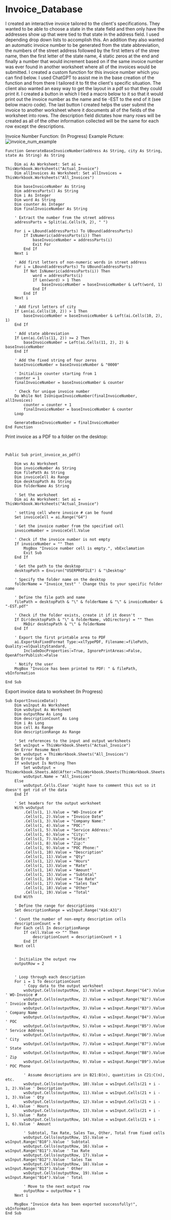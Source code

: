 # Invoice_Database
I created an interactive invoice tailored to the client's specifications.  They wanted to be able to choose a state in the state field and then only have the addresses show up that were tied to that state in the address field.  I used depending drop down lists to accomplish this.  An addition they also wanted an automatic invoice number to be generated from the state abbreviation, the numbers of the street address followed by the first letters of the stree name, then the first letter of the state name, 4 static zeros at the end and finally a number that would increment based on if the same invoice number was ever found in another worksheet where all of the invoices would be submitted.  I created a custom function for this invoice number which you can find below.  I used ChatGPT to assist me in the base creation of the function and from there I tailored it to fit the client's specific situation. The client also wanted an easy way to get the layout in a pdf so that they could print it.  I created a button in which I tied a macro below to it so that it would print out the invoice number as the name and tie -EST to the end of it (see below macro code). The last button I created helps the user submit the invoice to another worksheet where it documents all of the fields of the worksheet into rows.  The description field dictates how many rows will be created as all of the other information collected will be the same for each row except the descriptions.


Invoice Number Function: (In Progress)
Example Picture: 
![invoice_num_example](https://github.com/jbradstr/Finance_Format_Calculate/blob/main/step1.png?raw=true)
```vbscript
Function GenerateBaseInvoiceNumber(address As String, city As String, state As String) As String

    Dim ai As Worksheet: Set ai = ThisWorkbook.Worksheets("Actual_Invoice")
    Dim allInvoices As Worksheet: Set allInvoices = ThisWorkbook.Worksheets("All_Invoices")
    
    Dim baseInvoiceNumber As String
    Dim addressParts() As String
    Dim i As Integer
    Dim word As String
    Dim counter As Integer
    Dim finalInvoiceNumber As String
    
    ' Extract the number from the street address
    addressParts = Split(ai.Cells(9, 2), " ")
    
    For i = LBound(addressParts) To UBound(addressParts)
        If IsNumeric(addressParts(i)) Then
            baseInvoiceNumber = addressParts(i)
            Exit For
        End If
    Next i
    
    ' Add first letters of non-numeric words in street address
    For i = LBound(addressParts) To UBound(addressParts)
        If Not IsNumeric(addressParts(i)) Then
            word = addressParts(i)
            If Len(word) > 1 Then
                baseInvoiceNumber = baseInvoiceNumber & Left(word, 1)
            End If
        End If
    Next i
    
    ' Add first letters of city
    If Len(ai.Cells(10, 2)) > 1 Then
        baseInvoiceNumber = baseInvoiceNumber & Left(ai.Cells(10, 2), 1)
    End If
    
    ' Add state abbreviation
    If Len(ai.Cells(11, 2)) >= 2 Then
        baseInvoiceNumber = Left(ai.Cells(11, 2), 2) & baseInvoiceNumber
    End If
    
    ' Add the fixed string of four zeros
    baseInvoiceNumber = baseInvoiceNumber & "0000"
    
    ' Initialize counter starting from 1
    counter = 1
    finalInvoiceNumber = baseInvoiceNumber & counter
    
    ' Check for unique invoice number
    Do While Not IsUniqueInvoiceNumber(finalInvoiceNumber, allInvoices)
        counter = counter + 1
        finalInvoiceNumber = baseInvoiceNumber & counter
    Loop
    
    GenerateBaseInvoiceNumber = finalInvoiceNumber
End Function

```

Print invoice as a PDF to a folder on the desktop:

```vbscript


Public Sub print_invoice_as_pdf()

    Dim ws As Worksheet
    Dim invoiceNumber As String
    Dim filePath As String
    Dim invoiceCell As Range
    Dim desktopPath As String
    Dim folderName As String

    ' Set the worksheet
    Dim ai As Worksheet: Set ai = ThisWorkbook.Worksheets("Actual_Invoice")

    ' setting cell where invoice # can be found
    Set invoiceCell = ai.Range("G4")

    ' Get the invoice number from the specified cell
    invoiceNumber = invoiceCell.Value

    ' Check if the invoice number is not empty
    If invoiceNumber = "" Then
        MsgBox "Invoice number cell is empty.", vbExclamation
        Exit Sub
    End If

    ' Get the path to the desktop
    desktopPath = Environ("USERPROFILE") & "\Desktop"

    ' Specify the folder name on the desktop
    folderName = "Invoice_test" ' Change this to your specific folder name

    ' Define the file path and name
    filePath = desktopPath & "\" & folderName & "\" & invoiceNumber & "-EST.pdf"

    ' Check if the folder exists, create it if it doesn't
    If Dir(desktopPath & "\" & folderName, vbDirectory) = "" Then
        MkDir desktopPath & "\" & folderName
    End If

    ' Export the first printable area to PDF
    ai.ExportAsFixedFormat Type:=xlTypePDF, Filename:=filePath, Quality:=xlQualityStandard, _
        IncludeDocProperties:=True, IgnorePrintAreas:=False, OpenAfterPublish:=False

    ' Notify the user
    MsgBox "Invoice has been printed to PDF: " & filePath, vbInformation

End Sub
```

Export invoice data to worksheet (In Progress)

```vbscript
Sub ExportInvoiceData()
    Dim wsInput As Worksheet
    Dim wsOutput As Worksheet
    Dim outputRow As Long
    Dim descriptionCount As Long
    Dim i As Long
    Dim cell As Range
    Dim descriptionRange As Range
    
    ' Set references to the input and output worksheets
    Set wsInput = ThisWorkbook.Sheets("Actual_Invoice")
    On Error Resume Next
    Set wsOutput = ThisWorkbook.Sheets("All_Invoices")
    On Error GoTo 0
    If wsOutput Is Nothing Then
        Set wsOutput = ThisWorkbook.Sheets.Add(After:=ThisWorkbook.Sheets(ThisWorkbook.Sheets.Count))
        wsOutput.Name = "All_Invoices"
    Else
        wsOutput.Cells.Clear 'might have to comment this out so it doesn't get rid of the data
    End If

    ' Set headers for the output worksheet
    With wsOutput
        .Cells(1, 1).Value = "WO-Invoice #"
        .Cells(1, 2).Value = "Invoice Date"
        .Cells(1, 3).Value = "Company Name:"
        .Cells(1, 4).Value = "POC:"
        .Cells(1, 5).Value = "Service Address:"
        .Cells(1, 6).Value = "City:"
        .Cells(1, 7).Value = "State:"
        .Cells(1, 8).Value = "Zip:"
        .Cells(1, 9).Value = "POC Phone:"
        .Cells(1, 10).Value = "Description"
        .Cells(1, 11).Value = "Qty"
        .Cells(1, 12).Value = "Hours"
        .Cells(1, 13).Value = "Rate"
        .Cells(1, 14).Value = "Amount"
        .Cells(1, 15).Value = "Subtotal"
        .Cells(1, 16).Value = "Tax Rate"
        .Cells(1, 17).Value = "Sales Tax"
        .Cells(1, 18).Value = "Other"
        .Cells(1, 19).Value = "Total"
    End With

    ' Define the range for descriptions
    Set descriptionRange = wsInput.Range("A16:A31")
    
    ' Count the number of non-empty description cells
    descriptionCount = 0
    For Each cell In descriptionRange
        If cell.Value <> "" Then
            descriptionCount = descriptionCount + 1
        End If
    Next cell


    ' Initialize the output row
    outputRow = 2


    ' Loop through each description
    For i = 1 To descriptionCount
        ' Copy data to the output worksheet
        wsOutput.Cells(outputRow, 1).Value = wsInput.Range("G4").Value ' WO-Invoice #
        wsOutput.Cells(outputRow, 2).Value = wsInput.Range("B2").Value ' Invoice Date
        wsOutput.Cells(outputRow, 3).Value = wsInput.Range("B3").Value ' Company Name
        wsOutput.Cells(outputRow, 4).Value = wsInput.Range("B4").Value ' POC
        wsOutput.Cells(outputRow, 5).Value = wsInput.Range("B5").Value ' Service Address
        wsOutput.Cells(outputRow, 6).Value = wsInput.Range("B6").Value ' City
        wsOutput.Cells(outputRow, 7).Value = wsInput.Range("B7").Value ' State
        wsOutput.Cells(outputRow, 8).Value = wsInput.Range("B8").Value ' Zip
        wsOutput.Cells(outputRow, 9).Value = wsInput.Range("B9").Value ' POC Phone
        
        ' Assume descriptions are in B21:B(n), quantities in C21:C(n), etc.
        wsOutput.Cells(outputRow, 10).Value = wsInput.Cells(21 + i - 1, 2).Value ' Description
        wsOutput.Cells(outputRow, 11).Value = wsInput.Cells(21 + i - 1, 3).Value ' Qty
        wsOutput.Cells(outputRow, 12).Value = wsInput.Cells(21 + i - 1, 4).Value ' Hours
        wsOutput.Cells(outputRow, 13).Value = wsInput.Cells(21 + i - 1, 5).Value ' Rate
        wsOutput.Cells(outputRow, 14).Value = wsInput.Cells(21 + i - 1, 6).Value ' Amount
        
        ' Subtotal, Tax Rate, Sales Tax, Other, Total from fixed cells
        wsOutput.Cells(outputRow, 15).Value = wsInput.Range("B10").Value ' Subtotal
        wsOutput.Cells(outputRow, 16).Value = wsInput.Range("B11").Value ' Tax Rate
        wsOutput.Cells(outputRow, 17).Value = wsInput.Range("B12").Value ' Sales Tax
        wsOutput.Cells(outputRow, 18).Value = wsInput.Range("B13").Value ' Other
        wsOutput.Cells(outputRow, 19).Value = wsInput.Range("B14").Value ' Total
        
        ' Move to the next output row
        outputRow = outputRow + 1
    Next i
    
    MsgBox "Invoice data has been exported successfully!", vbInformation
End Sub
```
